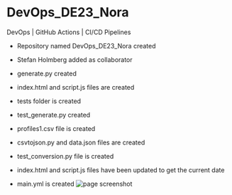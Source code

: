 ﻿# DevOps_DE23_Nora

DevOps | GitHub Actions | CI/CD Pipelines

*  Repository named DevOps_DE23_Nora created

*  Stefan Holmberg added as collaborator

*  generate.py created

*  index.html and script.js files are created

*  tests folder is created

*  test_generate.py created

*  profiles1.csv file is created

*  csvtojson.py and data.json files are created

*  test_conversion.py file is created

*  index.html and script.js files have been updated to get the current date

*  main.yml is created
![page screenshot](https://github.com/noraayaz/DevOps_DE23_Nora/assets/112772013/55c95c17-eacd-4d97-98a7-1b4110ec6109)

